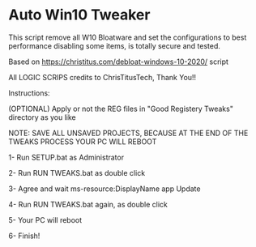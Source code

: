 # Auto Win10 Tweaker

This script remove all W10 Bloatware and set the configurations to best performance disabling some items, is totally secure and tested.

Based on https://christitus.com/debloat-windows-10-2020/ script

All LOGIC SCRIPS credits to ChrisTitusTech, Thank You!!

Instructions:

(OPTIONAL) Apply or not the REG files in "Good Registery Tweaks" directory as you like

NOTE: SAVE ALL UNSAVED PROJECTS, BECAUSE AT THE END OF THE TWEAKS PROCESS YOUR PC WILL REBOOT

1- Run SETUP.bat as Administrator

2- Run RUN TWEAKS.bat as double click

3- Agree and wait ms-resource:DisplayName app Update

4- Run RUN TWEAKS.bat again, as double click

5- Your PC will reboot

6- Finish!

